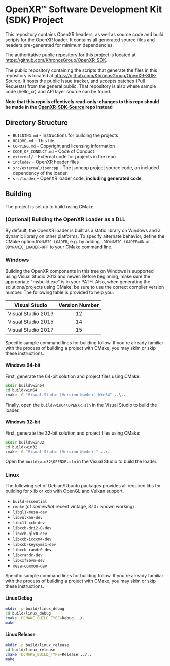 # OpenXR™ Software Development Kit (SDK) Project

This repository contains OpenXR headers, as well as source code and build scripts
for the OpenXR loader.
It contains all generated source files and headers pre-generated for minimum dependencies.

The authoritative public repository for this project is located at
<https://github.com/KhronosGroup/OpenXR-SDK>.

The public repository containing the scripts that generate the files in this repository
is located at
<https://github.com/KhronosGroup/OpenXR-SDK-Source>.
It hosts the public Issue tracker, and accepts patches (Pull Requests) from the
general public.
That repository is also where sample code (hello_xr) and API layer source can be found.

**Note that this repo is effectively read-only: changes to this repo should be made in the [OpenXR-SDK-Source](https://github.com/KhronosGroup/OpenXR-SDK-Source) repo instead**

## Directory Structure

- `BUILDING.md` - Instructions for building the projects
- `README.md` - This file
- `COPYING.md` - Copyright and licensing information
- `CODE_OF_CONDUCT.md` - Code of Conduct
- `external/` - External code for projects in the repo
- `include/` - OpenXR header files
- `src/external/jsoncpp` - The jsoncpp project source code, an included dependency of the loader.
- `src/loader` - OpenXR loader code, **including generated code**

## Building

The project is set up to build using CMake.

### (Optional) Building the OpenXR Loader as a DLL

By default, the OpenXR loader is built as a static library on Windows and a dynamic library on other platforms.
To specify alternate behavior, define the CMake option `DYNAMIC_LOADER`,
e.g. by adding `-DDYNAMIC_LOADER=ON` or `-DDYNAMIC_LOADER=OFF` to your CMake command line.

### Windows

Building the OpenXR components in this tree on Windows is supported using
Visual Studio 2013 and newer.  Before beginning, make sure the appropriate
"msbuild.exe" is in your PATH.  Also, when generating the solutions/projects
using CMake, be sure to use the correct compiler version number.  The
following table is provided to help you:

| Visual Studio        | Version Number |
| -------------------- |:--------------:|
| Visual Studio 2013   |       12       |
| Visual Studio 2015   |       14       |
| Visual Studio 2017   |       15       |

Specific sample command lines for building follow.
If you're already familiar with the process of building a project with
CMake, you may skim or skip these instructions.

#### Windows 64-bit

First, generate the 64-bit solution and project files using CMake:

```cmd
mkdir build\win64
cd build\win64
cmake -G "Visual Studio [Version Number] Win64" ..\..
```

Finally, open the `build\win64\OPENXR.sln` in the Visual Studio to build the loader.

#### Windows 32-bit

First, generate the 32-bit solution and project files using CMake:

```cmd
mkdir build\win32
cd build\win32
cmake -G "Visual Studio [Version Number]" ..\..
```

Open the `build\win32\OPENXR.sln` in the Visual Studio to build the loader.

### Linux

The following set of Debian/Ubuntu packages provides all required libs for building for xlib or xcb with OpenGL and Vulkan support.

- `build-essential`
- `cmake` (of _somewhat_ recent vintage, 3.10+ known working)
- `libgl1-mesa-dev`
- `libvulkan-dev`
- `libx11-xcb-dev`
- `libxcb-dri2-0-dev`
- `libxcb-glx0-dev`
- `libxcb-icccm4-dev`
- `libxcb-keysyms1-dev`
- `libxcb-randr0-dev`
- `libxrandr-dev`
- `libxxf86vm-dev`
- `mesa-common-dev`

Specific sample command lines for building follow.
If you're already familiar with the process of building a project with
CMake, you may skim or skip these instructions.

#### Linux Debug

```sh
mkdir -p build/linux_debug
cd build/linux_debug
cmake -DCMAKE_BUILD_TYPE=Debug ../..
make
```

#### Linux Release

```sh
mkdir -p build/linux_release
cd build/linux_release
cmake -DCMAKE_BUILD_TYPE=Release ../..
make
```
